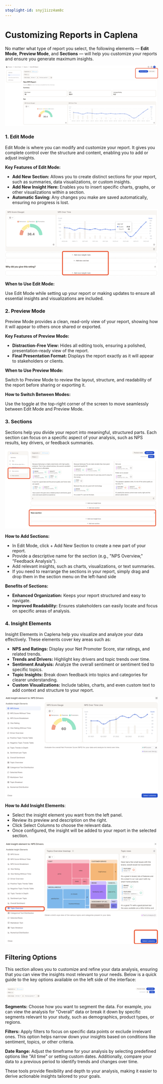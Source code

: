 ```yaml
---
stoplight-id: snyj1izz4am8c
---
```


# Customizing Reports in Caplena

No matter what type of report you select, the following elements — **Edit Mode**, **Preview Mode**, and **Sections** — will help you customize your reports and ensure you generate maximum insights.

![Screenshot 2025-01-03 at 10.43.34.png](<../assets/images/Screenshot 2025-01-03 at 10.43.34.png>)

### 1. Edit Mode

Edit Mode is where you can modify and customize your report. It gives you complete control over the structure and content, enabling you to add or adjust insights.

**Key Features of Edit Mode:**

- **Add New Section:** Allows you to create distinct sections for your report, such as summaries, data visualizations, or custom insights.
- **Add New Insight Here:** Enables you to insert specific charts, graphs, or other visualizations within a section.
- **Automatic Saving:** Any changes you make are saved automatically, ensuring no progress is lost.

![Screenshot 2025-01-03 at 11.26.28.png](<../assets/images/Screenshot 2025-01-03 at 11.26.28.png>)

**When to Use Edit Mode:**

Use Edit Mode while setting up your report or making updates to ensure all essential insights and visualizations are included.

### 2. Preview Mode

Preview Mode provides a clean, read-only view of your report, showing how it will appear to others once shared or exported.

**Key Features of Preview Mode:**

- **Distraction-Free View:** Hides all editing tools, ensuring a polished, presentation-ready view of the report.
- **Final Presentation Format:** Displays the report exactly as it will appear to stakeholders or clients.

**When to Use Preview Mode:**

Switch to Preview Mode to review the layout, structure, and readability of the report before sharing or exporting it. 

**How to Switch Between Modes:**

Use the toggle at the top-right corner of the screen to move seamlessly between Edit Mode and Preview Mode.

### 3. Sections
Sections help you divide your report into meaningful, structured parts. Each section can focus on a specific aspect of your analysis, such as NPS results, key drivers, or feedback summaries.

![Screenshot 2025-01-03 at 12.00.55.png](<../assets/images/Screenshot 2025-01-03 at 12.00.55.png>)

**How to Add Sections:**

- In Edit Mode, click + Add New Section to create a new part of your report.
- Provide a descriptive name for the section (e.g., "NPS Overview," "Feedback Analysis").
- Add relevant insights, such as charts, visualizations, or text summaries.
- If you need to rearrange the sections in your report, simply drag and drop them in the section menu on the left-hand side

**Benefits of Sections:**

- **Enhanced Organization:** Keeps your report structured and easy to navigate.
- **Improved Readability:** Ensures stakeholders can easily locate and focus on specific areas of analysis.

### 4. Insight Elements
Insight Elements in Caplena help you visualize and analyze your data effectively. These elements cover key areas such as:

- **NPS and Ratings:** Display your Net Promoter Score, star ratings, and related trends.
- **Trends and Drivers:** Highlight key drivers and topic trends over time.
- **Sentiment Analysis:** Analyze the overall sentiment or sentiment tied to specific topics.
- **Topic Insights:** Break down feedback into topics and categories for clearer understanding.
- **Custom Visualizations:** Include tables, charts, and even custom text to add context and structure to your report.

![Screenshot 2025-01-03 at 12.17.45.png](<../assets/images/Screenshot 2025-01-03 at 12.17.45.png>)

**How to Add Insight Elements**:

- Select the insight element you want from the left panel.
- Review its preview and description on the right.
- Click Select Columns to choose the relevant data.
- Once configured, the insight will be added to your report in the selected section.

![Screenshot 2025-01-03 at 12.21.44.png](<../assets/images/Screenshot 2025-01-03 at 12.21.44.png>)

## Filtering Options

This section allows you to customize and refine your data analysis, ensuring that you can view the insights most relevant to your needs. Below is a quick guide to the key options available on the left side of the interface:

![Screenshot 2024-12-09 at 18.13.42.png](<../assets/images/Screenshot 2024-12-09 at 18.13.42.png>)


**Segments:**
Choose how you want to segment the data. For example, you can view the analysis for "Overall" data or break it down by specific segments relevant to your study, such as demographics, product types, or regions.

**Filters:**
Apply filters to focus on specific data points or exclude irrelevant ones. This option helps narrow down your insights based on conditions like sentiment, topics, or other criteria.

**Date Range:**
Adjust the timeframe for your analysis by selecting predefined options like "All time" or setting custom dates. Additionally, compare your data to a previous period to identify trends and changes over time.

These tools provide flexibility and depth to your analysis, making it easier to derive actionable insights tailored to your goals.
